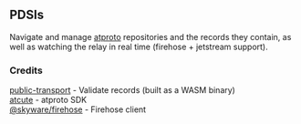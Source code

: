 ## PDSls

Navigate and manage [atproto](https://atproto.com/) repositories and the records they contain, as well as watching the relay in real time (firehose + jetstream support).

### Credits

[public-transport](https://github.com/goeo-/public-transport) - Validate records (built as a WASM binary)\
[atcute](https://github.com/mary-ext/atcute) - atproto SDK\
[@skyware/firehose](https://github.com/skyware-js/firehose) - Firehose client
